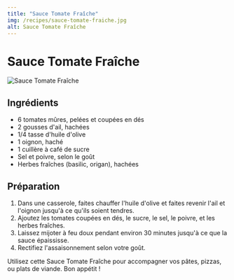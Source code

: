 ```yaml
---
title: "Sauce Tomate Fraîche"
img: /recipes/sauce-tomate-fraiche.jpg
alt: Sauce Tomate Fraîche
---
```


# Sauce Tomate Fraîche

![Sauce Tomate Fraîche](/recipes/sauce-tomate-fraiche.jpg)

## Ingrédients

- 6 tomates mûres, pelées et coupées en dés
- 2 gousses d'ail, hachées
- 1/4 tasse d'huile d'olive
- 1 oignon, haché
- 1 cuillère à café de sucre
- Sel et poivre, selon le goût
- Herbes fraîches (basilic, origan), hachées

## Préparation

1. Dans une casserole, faites chauffer l'huile d'olive et faites revenir l'ail et l'oignon jusqu'à ce qu'ils soient tendres.
2. Ajoutez les tomates coupées en dés, le sucre, le sel, le poivre, et les herbes fraîches.
3. Laissez mijoter à feu doux pendant environ 30 minutes jusqu'à ce que la sauce épaississe.
4. Rectifiez l'assaisonnement selon votre goût.

Utilisez cette Sauce Tomate Fraîche pour accompagner vos pâtes, pizzas, ou plats de viande. Bon appétit !
